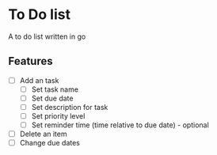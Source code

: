 # To Do list

A to do list written in go

## Features

-  [ ] Add an task
   -  [ ] Set task name
   -  [ ] Set due date
   -  [ ] Set description for task
   -  [ ] Set priority level
   -  [ ] Set reminder time (time relative to due date) - optional
-  [ ] Delete an item
-  [ ] Change due dates
